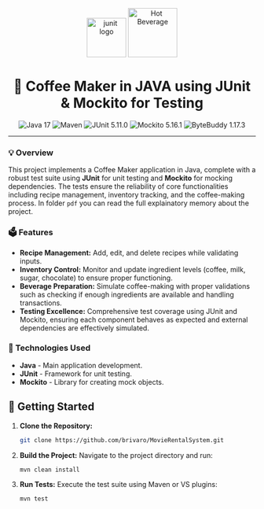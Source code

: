 <div align="center">
<img src="https://cdn.jsdelivr.net/gh/devicons/devicon/icons/junit/junit-original.svg" height="80" alt="junit logo" />
<img src="https://raw.githubusercontent.com/Tarikul-Islam-Anik/Animated-Fluent-Emojis/master/Emojis/Food/Hot%20Beverage.png" alt="Hot Beverage" width="100" height="100" />

<h1>🍵 Coffee Maker in JAVA using JUnit & Mockito for Testing</h1>

<p>
  <img src="https://img.shields.io/badge/Java-17-blue" alt="Java 17">
  <img src="https://img.shields.io/badge/Maven-3.9.6-C71A36" alt="Maven">
  <img src="https://img.shields.io/badge/JUnit-5.11.0-25A162" alt="JUnit 5.11.0">
  <img src="https://img.shields.io/badge/Mockito-5.16.1-blueviolet" alt="Mockito 5.16.1">
  <img src="https://img.shields.io/badge/ByteBuddy-1.17.3-orange" alt="ByteBuddy 1.17.3">
</p>

</div>

---

### 💡 Overview
This project implements a Coffee Maker application in Java, complete with a robust test suite using **JUnit** for unit testing and **Mockito** for mocking dependencies. The tests ensure the reliability of core functionalities including recipe management, inventory tracking, and the coffee-making process. In folder `pdf` you can read the full explainatory memory about the project.

### 🗳 Features
- **Recipe Management:** Add, edit, and delete recipes while validating inputs.
- **Inventory Control:** Monitor and update ingredient levels (coffee, milk, sugar, chocolate) to ensure proper functioning.
- **Beverage Preparation:** Simulate coffee-making with proper validations such as checking if enough ingredients are available and handling transactions.
- **Testing Excellence:** Comprehensive test coverage using JUnit and Mockito, ensuring each component behaves as expected and external dependencies are effectively simulated.

### 📌 Technologies Used
- **Java** - Main application development.
- **JUnit** - Framework for unit testing.
- **Mockito** - Library for creating mock objects.

## 📖 Getting Started

1. **Clone the Repository:**
   ```bash
   git clone https://github.com/brivaro/MovieRentalSystem.git

2. **Build the Project:** Navigate to the project directory and run:
   ```bash
   mvn clean install

3. **Run Tests:** Execute the test suite using Maven or VS plugins:
   ```bash
   mvn test
